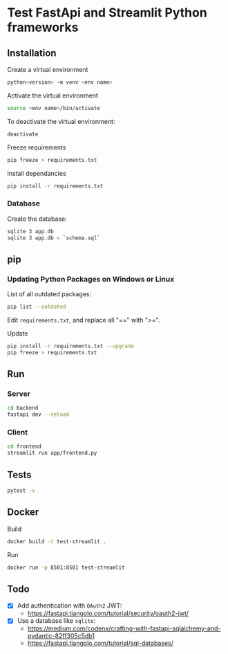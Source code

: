 # Test FastApi and Streamlit Python frameworks

## Installation

Create a virtual environment

```bash
python<version> -m venv <env name>
```

Activate the virtual environment

```bash
source <env name>/bin/activate
```

To deactivate the virtual environment:

```bash
deactivate
```

Freeze requirements

```bash
pip freeze > requirements.txt
```

Install dependancies

```bash
pip install -r requirements.txt
```

### Database

Create the database:

```bash
sqlite 3 app.db
sqlite 3 app.db < `schema.sql`
```

## pip

### Updating Python Packages on Windows or Linux

List of all outdated packages:

```bash
pip list --outdated
```

Edit `requirements.txt`, and replace all "==" with ">=".

Update

```bash
pip install -r requirements.txt --upgrade
pip freeze > requirements.txt
```

## Run

### Server

```bash
cd backend
fastapi dev --reload
```

### Client

```bash
cd frontend
streamlit run app/frontend.py
```

## Tests

```bash
pytest -v
```

## Docker

Build

```bash
docker build -t test-streamlit .
```

Run

```bash
docker run -p 8501:8501 test-streamlit
```

## Todo

- [x] Add authentication with `OAuth2` JWT:
  - https://fastapi.tiangolo.com/tutorial/security/oauth2-jwt/
- [x] Use a database like `sqlite`:
  - https://medium.com/codenx/crafting-with-fastapi-sqlalchemy-and-pydantic-82ff305c5db1
  - https://fastapi.tiangolo.com/tutorial/sql-databases/
